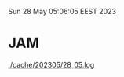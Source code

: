 Sun 28 May 05:06:05 EEST 2023
# JAM
<a href='./cache/202305/28_05.log'>./cache/202305/28_05.log</a>
